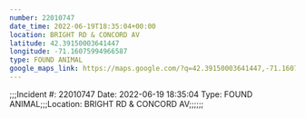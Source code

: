 ```yaml
---
number: 22010747
date_time: 2022-06-19T18:35:04+00:00
location: BRIGHT RD & CONCORD AV
latitude: 42.39150003641447
longitude: -71.16075994966587
type: FOUND ANIMAL
google_maps_link: https://maps.google.com/?q=42.39150003641447,-71.16075994966587
---
```


;;;Incident #: 22010747  Date: 2022-06-19 18:35:04   Type: FOUND ANIMAL;;;Location: BRIGHT RD & CONCORD AV;;;;;;
